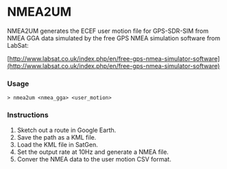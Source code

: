 # NMEA2UM

NMEA2UM generates the ECEF user motion file for GPS-SDR-SIM from
NMEA GGA data simulated by the free GPS NMEA simulation software
from LabSat:

[http://www.labsat.co.uk/index.php/en/free-gps-nmea-simulator-software](http://www.labsat.co.uk/index.php/en/free-gps-nmea-simulator-software)

### Usage

```
> nmea2um <nmea_gga> <user_motion>
```

### Instructions

1. Sketch out a route in Google Earth.
2. Save the path as a KML file.
3. Load the KML file in SatGen.
4. Set the output rate at 10Hz and generate a NMEA file.
5. Conver the NMEA data to the user motion CSV format.
